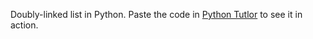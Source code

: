 Doubly-linked list in Python.  Paste the code in
[Python Tutlor](http://www.pythontutor.com/) to see it in action.
